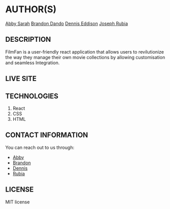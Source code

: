 # AUTHOR(S)
[Abby Sarah](https://github.com/mendarr)
[Brandon Dando](https://github.com/djBrandy)
[Dennis Eddison](https://github.com/Partycrusher546)
[Joseph Rubia](https://github.com/jrubiaaaa)

## DESCRIPTION
FilmFan is a user-friendly react application that allows users to revilutionize the way they manage their own movie collections by allowing customisation and seamless Integration.

## LIVE SITE


## TECHNOLOGIES
1. React
2. CSS
3. HTML

## CONTACT INFORMATION
You can reach out to us through:
- [Abby](mailto:sarahabby541@gmail.com)
- [Brandon](mailto:dandobrandon0@gmail.com)
- [Dennis](mailto:muthonidennis546@gmail.com)
- [Rubia](mailto:rubiaj3206@gmail.com)

## LICENSE
MIT license